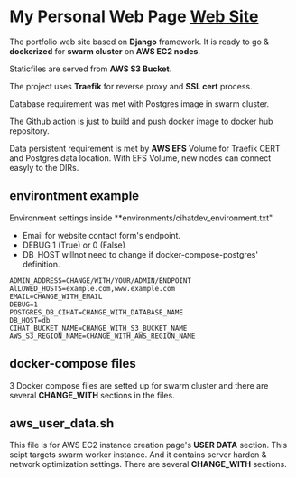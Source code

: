 # My Personal Web Page [Web Site](https://cihatertem.dev)

The portfolio web site based on **Django** framework. It is ready to go & **dockerized** for **swarm cluster** on **AWS EC2 nodes**.

Staticfiles are served from **AWS S3 Bucket**.

The project uses **Traefik** for reverse proxy and **SSL cert** process. 

Database requirement was met with Postgres image in swarm cluster.

The Github action is just to build and push docker image to docker hub repository.

Data persistent requirement is met by **AWS EFS** Volume for Traefik CERT and Postgres data location. With EFS Volume, new nodes can connect easyly to the DIRs.

## environtment example

Environment settings inside **environments/cihatdev_environment.txt"

* Email for website contact form's endpoint.
* DEBUG 1 (True) or 0 (False)
* DB_HOST willnot need to change if docker-compose-postgres' definition.

```shell
ADMIN_ADDRESS=CHANGE/WITH/YOUR/ADMIN/ENDPOINT
AlLOWED_HOSTS=example.com,www.example.com
EMAIL=CHANGE_WITH_EMAIL
DEBUG=1
POSTGRES_DB_CIHAT=CHANGE_WITH_DATABASE_NAME
DB_HOST=db
CIHAT_BUCKET_NAME=CHANGE_WITH_S3_BUCKET_NAME
AWS_S3_REGION_NAME=CHANGE_WITH_AWS_REGION_NAME
```

## docker-compose files

3 Docker compose files are setted up for swarm cluster and there are several **CHANGE_WITH** sections in the files.

## aws_user_data.sh

This file is for AWS EC2 instance creation page's **USER DATA** section. This scipt targets swarm worker instance. And it contains server harden & network optimization settings. There are several **CHANGE_WITH** sections.